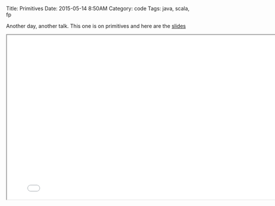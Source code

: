 Title: Primitives
Date: 2015-05-14 8:50AM
Category: code
Tags: java, scala, fp

Another day, another talk. This one is on primitives and here are the [slides](/slides/primitives.html)

<iframe src="/slides/primitives.html" width="800" height="450"></iframe>
